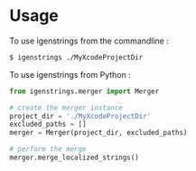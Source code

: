 # Usage

To use igenstrings from the commandline :

```sh
$ igenstrings ./MyXcodeProjectDir
```

To use igenstrings from Python :

```python
from igenstrings.merger import Merger

# create the merger instance
project_dir = './MyXcodeProjectDir'
excluded_paths = []
merger = Merger(project_dir, excluded_paths)

# perform the merge
merger.merge_localized_strings()
```
